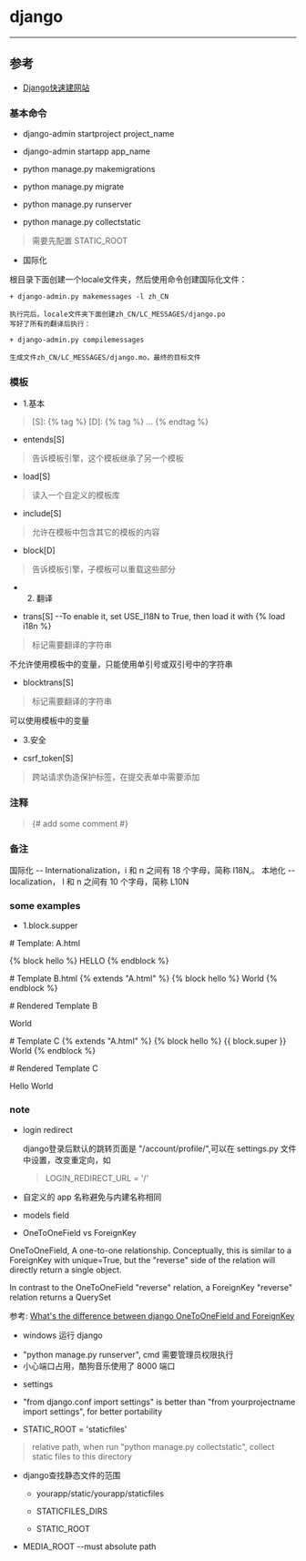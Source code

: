 # django

---

## 参考

* [Django快速建网站][1]

[1]: http://zozoz.github.io/myblog/2015/08/28/django%E5%BF%AB%E9%80%9F%E6%90%AD%E5%BB%BA%E4%B8%80%E4%B8%AA%E7%BD%91%E7%AB%99/

### 基本命令

* django-admin startproject project_name

* django-admin startapp app_name

* python manage.py makemigrations

* python manage.py migrate

* python manage.py runserver

* python manage.py collectstatic

> 需要先配置 STATIC_ROOT

* 国际化

根目录下面创建一个locale文件夹，然后使用命令创建国际化文件：

    + django-admin.py makemessages -l zh_CN

    执行完后，locale文件夹下面创建zh_CN/LC_MESSAGES/django.po
    写好了所有的翻译后执行：

    + django-admin.py compilemessages

    生成文件zh_CN/LC_MESSAGES/django.mo，最终的目标文件

### 模板

* 1.基本

> [S]: {% tag %}
> [D]: {% tag %} ... {% endtag %}

* entends[S]

> 告诉模板引擎，这个模板继承了另一个模板

* load[S]

> 读入一个自定义的模板库

* include[S]

> 允许在模板中包含其它的模板的内容

* block[D]

> 告诉模板引擎，子模板可以重载这些部分

* 2. 翻译

* trans[S] --To enable it, set USE_I18N to True, then load it with {% load i18n %}

> 标记需要翻译的字符串

不允许使用模板中的变量，只能使用单引号或双引号中的字符串

* blocktrans[S]

> 标记需要翻译的字符串

可以使用模板中的变量

* 3.安全

* csrf_token[S]

> 跨站请求伪造保护标签，在提交表单中需要添加

### 注释

> {# add some comment #}

### 备注

国际化 -- Internationalization，i 和 n 之间有 18 个字母，简称 I18N,。
本地化 -- localization， l 和 n 之间有 10 个字母，简称 L10N

### some examples

* 1.block.supper

\# Template: A.html
<html>
    <head></head>
    <body>
        {% block hello %}
            HELLO
        {% endblock %}
    </body>
</html>

\# Template B.html
{% extends "A.html" %}
{% block hello %}
World
{% endblock %}

\# Rendered Template B
<html>
    <head></head>
    <body>
World
    </body>
</html>

\# Template C
{% extends "A.html" %}
{% block hello %}
{{ block.super }} World
{% endblock %}


\# Rendered Template C
<html>
    <head></head>
    <body>
Hello World
    </body>
</html>

### note

* login redirect

    django登录后默认的跳转页面是 "/account/profile/",可以在 settings.py 文件中设置，改变重定向，如

    > LOGIN_REDIRECT_URL = '/'

* 自定义的 app 名称避免与内建名称相同

* models field

-  OneToOneField vs ForeignKey

OneToOneField, A one-to-one relationship. Conceptually, this is similar to a ForeignKey with unique=True, but the "reverse" side of the relation will directly return a single object.

In contrast to the OneToOneField "reverse" relation, a ForeignKey "reverse" relation returns a QuerySet

参考: [What's the difference between django OneToOneField and ForeignKey][10]


[10]: http://stackoverflow.com/questions/5870537/whats-the-difference-between-django-onetoonefield-and-foreignkey

* windows 运行 django

- "python manage.py runserver", cmd 需要管理员权限执行
- 小心端口占用，酷狗音乐使用了 8000 端口

* settings

- "from django.conf import settings" is better than "from yourprojectname import settings", for better portability

- STATIC_ROOT = 'staticfiles'

> relative path, when run "python manage.py collectstatic", collect static files to this directory

- django查找静态文件的范围

    + yourapp/static/yourapp/staticfiles

    + STATICFILES_DIRS

    + STATIC_ROOT

- MEDIA_ROOT --must absolute path
